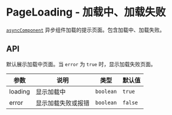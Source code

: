 # PageLoading - 加载中、加载失败

[`asyncComponent`](/docs/component-async) 异步组件加载的提示页面。包含加载中、加载失败。

## API

默认展示加载中页面。当 `error` 为 `true` 时，显示加载失败页面。

| 参数    | 说明               | 类型      | 默认值  |
| ------- | ------------------ | --------- | ------- |
| loading | 显示加载中         | `boolean` | `true`  |
| error   | 显示加载失败或报错 | `boolean` | `false` |
